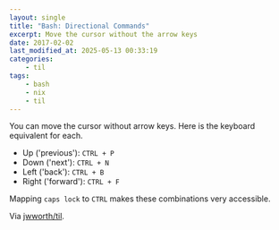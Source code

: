 ```yaml
---
layout: single
title: "Bash: Directional Commands"
excerpt: Move the cursor without the arrow keys
date: 2017-02-02
last_modified_at: 2025-05-13 00:33:19
categories:
    - til
tags:
    - bash
    - nix
    - til
---
```


You can move the cursor without arrow keys. Here is the keyboard equivalent for each.

- Up ('previous'): `CTRL + P`
- Down ('next'): `CTRL + N`
- Left ('back'): `CTRL + B`
- Right ('forward'): `CTRL + F`

Mapping `caps lock` to `CTRL` makes these combinations very accessible.

Via [jwworth/til](https://github.com/jwworth/til).
